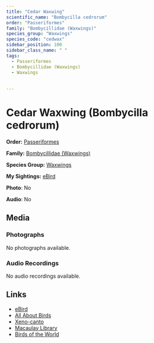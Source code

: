 ```yaml
---
title: "Cedar Waxwing"
scientific_name: "Bombycilla cedrorum"
order: "Passeriformes"
family: "Bombycillidae (Waxwings)"
species_group: "Waxwings"
species_code: "cedwax"
sidebar_position: 100
sidebar_class_name: " "
tags: 
  - Passeriformes
  - Bombycillidae (Waxwings)
  - Waxwings
  
  
---
```


# Cedar Waxwing (Bombycilla cedrorum)

**Order:** [Passeriformes](/tags/passeriformes)

**Family:** [Bombycillidae (Waxwings)](/tags/bombycillidae-waxwings)

**Species Group:** [Waxwings](/tags/waxwings)

**My Sightings:** [eBird](https://ebird.org/lifelist?r=world&time=life&spp=cedwax)

**Photo**: No 

**Audio**: No

## Media
### Photographs
No photographs available.

### Audio Recordings
No audio recordings available.

## Links
* [eBird](https://ebird.org/species/cedwax) 
* [All About Birds](https://www.allaboutbirds.org/guide/cedwax) 
* [Xeno-canto](https://www.xeno-canto.org/species/bombycilla-cedrorum) 
* [Macaulay Library](https://search.macaulaylibrary.org/catalog?taxonCode=cedwax&sort=rating_rank_desc)
* [Birds of the World](https://birdsoftheworld.org/bow/species/cedwax)
